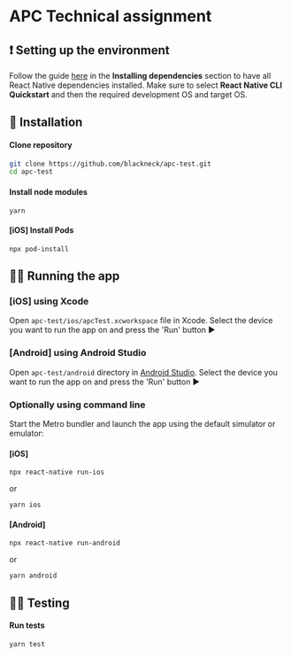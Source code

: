# APC Technical assignment

## :heavy_exclamation_mark: Setting up the environment
Follow the guide [here](https://reactnative.dev/docs/environment-setup) in the **Installing dependencies** section to have all React Native dependencies installed.
Make sure to select **React Native CLI Quickstart** and then the required development OS and target OS.

## 🚀 Installation

#### Clone repository
```sh
git clone https://github.com/blackneck/apc-test.git
cd apc-test
```
#### Install node modules
```
yarn
```
#### [iOS] Install Pods
```
npx pod-install
```

## 👨‍💻 Running the app
### [iOS] using Xcode
Open `apc-test/ios/apcTest.xcworkspace` file in Xcode. Select the device you want to run the app on and press the 'Run' button :arrow_forward:
### [Android] using Android Studio
Open `apc-test/android` directory in [Android Studio](https://developer.android.com/studio). Select the device you want to run the app on and press the 'Run' button :arrow_forward:
### Optionally using command line
Start the Metro bundler and launch the app using the default simulator or emulator:
#### [iOS]
```
npx react-native run-ios
```
or
```
yarn ios
```
#### [Android]
```
npx react-native run-android
```
or
```
yarn android
```

## 👩‍🔬 Testing
#### Run tests
```sh
yarn test
```
